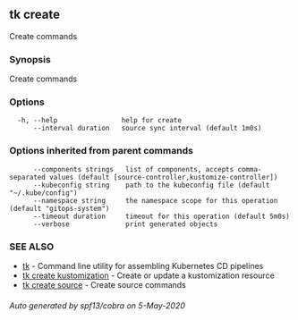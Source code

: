 ## tk create

Create commands

### Synopsis

Create commands

### Options

```
  -h, --help                help for create
      --interval duration   source sync interval (default 1m0s)
```

### Options inherited from parent commands

```
      --components strings   list of components, accepts comma-separated values (default [source-controller,kustomize-controller])
      --kubeconfig string    path to the kubeconfig file (default "~/.kube/config")
      --namespace string     the namespace scope for this operation (default "gitops-system")
      --timeout duration     timeout for this operation (default 5m0s)
      --verbose              print generated objects
```

### SEE ALSO

* [tk](tk.md)	 - Command line utility for assembling Kubernetes CD pipelines
* [tk create kustomization](tk_create_kustomization.md)	 - Create or update a kustomization resource
* [tk create source](tk_create_source.md)	 - Create source commands

###### Auto generated by spf13/cobra on 5-May-2020
